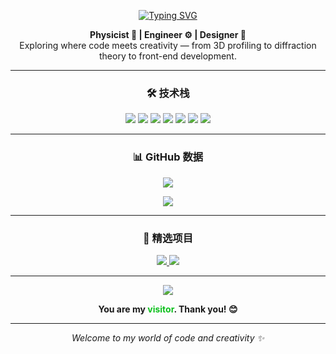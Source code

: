 <!-- 欢迎动画 -->
<p align="center">
  <a href="https://git.io/typing-svg">
    <img src="https://readme-typing-svg.demolab.com?font=Fira+Code&pause=1000&color=0DC01D&background=000000&center=true&vCenter=true&repeat=false&random=true&width=435&lines=%3CHello!+I'm+C_L1gh7%2F.%3E" alt="Typing SVG" />
  </a>
</p>

<!-- 简介 -->
<p align="center">
  <strong>Physicist 🔬 | Engineer ⚙️ | Designer 🎨</strong><br>
  Exploring where code meets creativity — from 3D profiling to diffraction theory to front-end development.
</p>

---

<!-- 技能图标 -->
<h3 align="center">🛠️ 技术栈</h3>
<p align="center">
  <img src="https://img.shields.io/badge/C/C++-00599C?style=for-the-badge&logo=cplusplus&logoColor=white" />
  <img src="https://img.shields.io/badge/Python-3776AB?style=for-the-badge&logo=python&logoColor=white" />
  <img src="https://img.shields.io/badge/LaTeX-008080?style=for-the-badge&logo=latex&logoColor=white" />
  <img src="https://img.shields.io/badge/HTML5-E34F26?style=for-the-badge&logo=html5&logoColor=white" />
  <img src="https://img.shields.io/badge/CSS3-264DE4?style=for-the-badge&logo=css3&logoColor=white" />
  <img src="https://img.shields.io/badge/JavaScript-F7DF1E?style=for-the-badge&logo=javascript&logoColor=black" />
  <img src="https://img.shields.io/badge/Arduino-00979D?style=for-the-badge&logo=arduino&logoColor=white" />
</p>

---

<!-- GitHub 统计 -->
<h3 align="center">📊 GitHub 数据</h3>
<p align="center">
  <img src="https://github-readme-stats.vercel.app/api?username=C-L1gh7&count_private=true&show_icons=true&theme=tokyonight&hide_title=true" />
</p>
<p align="center">
  <img src="https://github-readme-stats.vercel.app/api/top-langs/?username=C-L1gh7&layout=compact&theme=tokyonight" />
</p>

---

<!-- 项目展示（可选） -->
<h3 align="center">🚀 精选项目</h3>
<p align="center">
  <a href="https://github.com/C-L1gh7/SFF-3D-Profilometry">
    <img src="https://github-readme-stats.vercel.app/api/pin/?username=C-L1gh7&repo=SFF-3D-Profilometry&theme=tokyonight" />
  </a>
  <a href="https://github.com/C-L1gh7/Fraunhofer-Bridge">
    <img src="https://github-readme-stats.vercel.app/api/pin/?username=C-L1gh7&repo=Fraunhofer-Bridge&theme=tokyonight" />
  </a>
</p>

---

<!-- 访客计数 -->
<p align="center">
  <img src="https://profile-counter.glitch.me/C-L1gh7/count.svg" />
</p>
<p align="center">
  <b>You are my <span style="color:#0dc01d">visitor</span>. Thank you! 😊</b>
</p>

---

<!-- 页脚 -->
<p align="center">
  <i>Welcome to my world of code and creativity ✨</i>
</p>
